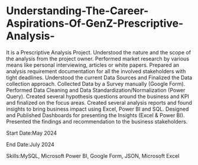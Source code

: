 # Understanding-The-Career-Aspirations-Of-GenZ-Prescriptive-Analysis-
It is a Prescriptive Analysis Project. Understood the nature and the scope of the analysis from the project owner. Performed market research by various means like personal interviewing, articles or white papers. Prepared an analysis requirement documentation for all the involved stakeholders with tight deadlines. Understood the current Data Sources and Finalized the Data collection approach. Collected Data by a Survey manually (Google Form). Performed Data Cleaning and Data Standardization/Normalization (Power Query). Created several hypothesis questions around the business and KPI and finalized on the focus areas. Created several analysis reports and found insights to bring business impact using Excel, Power BI and SQL. Designed and Published Dashboards for presenting the Insights (Excel & Power BI). Presented the findings and recommendation to the business stakeholders.

Start Date:May 2024

End Date:July 2024

Skills:MySQL, Microsoft Power BI, Google Form, JSON, Microsoft Excel
